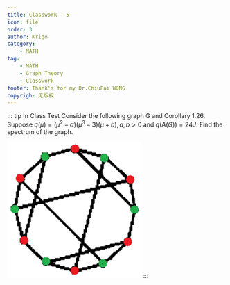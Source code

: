 ```yaml
---
title: Classwork - 5
icon: file
order: 3
author: Krigo
category:
    - MATH
tag: 
    - MATH
    - Graph Theory
    - Classwork
footer: Thank's for my Dr.ChiuFai WONG
copyrigh: 无版权
---
```


::: tip In Class Test
Consider the following graph G and Corollary 1.26. Suppose $q(\mu) = (\mu^2 - \alpha)(\mu^3 - 3)(\mu + b), a,b>0$ and $q(A(G)) = 24J$. Find the spectrum of the graph.

![G](../images/Classwork_5.png)
:::